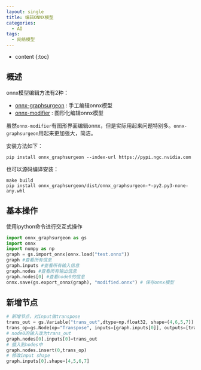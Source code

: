 ```yaml
---
layout: single
title: 编辑ONNX模型
categories:
  - AI
tags:
  - 网络模型
---
```


* content
{:toc}
## 概述

onnx模型编辑方法有2种：

* [onnx-graphsurgeon](https://github.com/NVIDIA/TensorRT/tree/master/tools/onnx-graphsurgeon) : 手工编辑onnx模型
* [onnx-modifier](https://github.com/ZhangGe6/onnx-modifier) : 图形化编辑onnx模型

虽然`onnx-modifier`有图形界面编辑onnx，但是实际用起来问题特别多。`onnx-graphsurgeon`用起来更加强大，简洁。

安装方法如下：

``` shell
pip install onnx_graphsurgeon --index-url https://pypi.ngc.nvidia.com
```

也可以源码编译安装：

``` shell
make build
pip install onnx_graphsurgeon/dist/onnx_graphsurgeon-*-py2.py3-none-any.whl
```



<!--more-->



## 基本操作

使用ipython命令进行交互式操作

``` python
import onnx_graphsurgeon as gs
import onnx
import numpy as np
graph = gs.import_onnx(onnx.load("test.onnx"))
graph #查看所有信息
graph.inputs #查看所有输入信息
graph.nodes #查看所有输出信息
graph.nodes[0] #查看node0的信息
onnx.save(gs.export_onnx(graph), "modified.onnx") # 保存onnx模型
```

## 新增节点

``` python
# 新增节点，对input做transpose
trans_out = gs.Variable("trans_out",dtype=np.float32, shape=(4,6,5,7))
trans_op=gs.Node(op="Transpose", inputs=[graph.inputs[0]], outputs=[trans_out], attrs={"perm":[0,2,1,3]})
# node0的输入改为trans_out
graph.nodes[0].inputs[0]=trans_out
# 插入到nodes中
graph.nodes.insert(0,trans_op)
# 修改input shape
graph.inputs[0].shape=[4,5,6,7]
```



